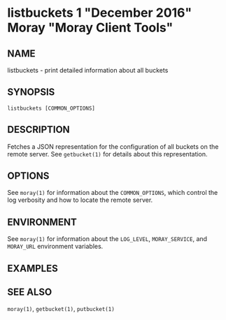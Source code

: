 # listbuckets 1 "December 2016" Moray "Moray Client Tools"

## NAME

listbuckets - print detailed information about all buckets

## SYNOPSIS

`listbuckets [COMMON_OPTIONS]`

## DESCRIPTION

Fetches a JSON representation for the configuration of all buckets on the remote
server.  See `getbucket(1)` for details about this representation.

<!-- XXX -->

## OPTIONS

See `moray(1)` for information about the `COMMON_OPTIONS`, which control
the log verbosity and how to locate the remote server.

## ENVIRONMENT

See `moray(1)` for information about the `LOG_LEVEL`, `MORAY_SERVICE`, and
`MORAY_URL` environment variables.

## EXAMPLES

<!-- XXX -->

## SEE ALSO

`moray(1)`, `getbucket(1)`, `putbucket(1)`
